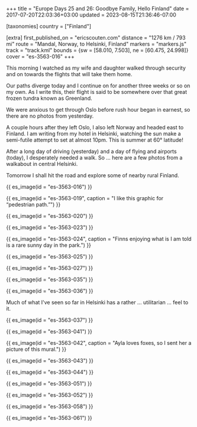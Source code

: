 +++
title = "Europe Days 25 and 26: Goodbye Family, Hello Finland"
date = 2017-07-20T22:03:36+03:00
updated = 2023-08-15T21:36:46-07:00

[taxonomies]
country = ["Finland"]

[extra]
first_published_on = "ericscouten.com"
distance = "1276 km / 793 mi"
route = "Mandal, Norway, to Helsinki, Finland"
markers = "markers.js"
track = "track.kml"
bounds = {sw = [58.010, 7.503], ne = [60.475, 24.998]}
cover = "es-3563-016"
+++

This morning I watched as my wife and daughter walked through security and on towards the flights that will take them home.

Our paths diverge today and I continue on for another three weeks or so on my own. As I write this, their flight is said to be somewhere over that great frozen tundra known as Greenland.

<!-- more -->

We were anxious to get through Oslo before rush hour began in earnest, so there are no photos from yesterday.

A couple hours after they left Oslo, I also left Norway and headed east to Finland. I am writing from my hotel in Helsinki, watching the sun make a semi-futile attempt to set at almost 10pm. This is summer at 60° latitude!

After a long day of driving (yesterday) and a day of flying and airports (today), I desperately needed a walk. So ... here are a few photos from a walkabout in central Helsinki.

Tomorrow I shall hit the road and explore some of nearby rural Finland.

{{ es_image(id = "es-3563-016") }}

{{ es_image(id = "es-3563-019", caption = "I like this graphic for “pedestrian path.”") }}

{{ es_image(id = "es-3563-020") }}

{{ es_image(id = "es-3563-023") }}

{{ es_image(id = "es-3563-024", caption = "Finns enjoying what is I am told is a rare sunny day in the park.") }}

{{ es_image(id = "es-3563-025") }}

{{ es_image(id = "es-3563-027") }}

{{ es_image(id = "es-3563-035") }}

{{ es_image(id = "es-3563-036") }}

Much of what I've seen so far in Helsinki has a rather ... utilitarian ... feel to it.

{{ es_image(id = "es-3563-037") }}

{{ es_image(id = "es-3563-041") }}

{{ es_image(id = "es-3563-042", caption = "Ayla loves foxes, so I sent her a picture of this mural.") }}

{{ es_image(id = "es-3563-043") }}

{{ es_image(id = "es-3563-044") }}

{{ es_image(id = "es-3563-051") }}

{{ es_image(id = "es-3563-052") }}

{{ es_image(id = "es-3563-058") }}

{{ es_image(id = "es-3563-061") }}

